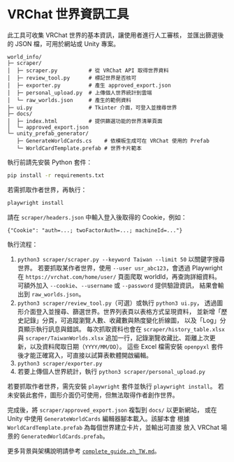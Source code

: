 # VRChat 世界資訊工具

此工具可收集 VRChat 世界的基本資訊，讓使用者進行人工審核，
並匯出篩選後的 JSON 檔，可用於網站或 Unity 專案。

```
world_info/
├─ scraper/
│  ├─ scraper.py          # 從 VRChat API 取得世界資料
│  ├─ review_tool.py      # 標記世界是否核可
│  ├─ exporter.py         # 產生 approved_export.json
│  ├─ personal_upload.py  # 上傳個人世界統計到雲端
│  └─ raw_worlds.json     # 產生的範例資料
├─ ui.py                  # Tkinter 介面，可登入並搜尋世界
├─ docs/
│  ├─ index.html          # 提供篩選功能的世界清單頁面
│  └─ approved_export.json
└─ unity_prefab_generator/
   ├─ GenerateWorldCards.cs    # 依模板生成可在 VRChat 使用的 Prefab
   └─ WorldCardTemplate.prefab # 世界卡片範本
```

執行前請先安裝 Python 套件：

```bash
pip install -r requirements.txt
```

若需抓取作者世界，再執行：

```bash
playwright install
```

請在 ``scraper/headers.json`` 中輸入登入後取得的 Cookie，例如：

```
{"Cookie": "auth=...; twoFactorAuth=...; machineId=..."}
```

執行流程：

1. `python3 scraper/scraper.py --keyword Taiwan --limit 50` 以關鍵字搜尋世界。
   若要抓取某作者世界，使用 `--user usr_abc123`，會透過 Playwright 在
   `https://vrchat.com/home/user/` 頁面爬取 worldId，再查詢詳細資料。
   可額外加入 `--cookie`、`--username` 或 `--password` 提供驗證資訊，
   結果會輸出到 `raw_worlds.json`。
2. `python3 scraper/review_tool.py`（可選）或執行 `python3 ui.py`，
   透過圖形介面登入並搜尋、篩選世界。世界列表頁以表格方式呈現資料，
   並新增「歷史記錄」分頁，可追蹤瀏覽人數、收藏數與熱度變化折線圖，
   以及「Log」分頁顯示執行訊息與錯誤。
   每次抓取資料也會在 `scraper/history_table.xlsx` 與 `scraper/TaiwanWorlds.xlsx`
   追加一行，記錄瀏覽收藏比、距離上次更新，以及資料爬取日期（`YYYY/MM/DD`）。
   這些 Excel 檔需安裝 `openpyxl` 套件後才能正確寫入，可直接以試算表軟體開啟編輯。
3. `python3 scraper/exporter.py`
4. 若要上傳個人世界統計，執行 `python3 scraper/personal_upload.py`

若要抓取作者世界，需先安裝 `playwright` 套件並執行 `playwright install`。
若未安裝此套件，圖形介面仍可使用，但無法取得作者創作世界。

完成後，將 `scraper/approved_export.json` 複製到 `docs/` 以更新網站，
或在 Unity 中使用 `GenerateWorldCards` 編輯器腳本載入。該腳本會
根據 `WorldCardTemplate.prefab` 為每個世界建立卡片，並輸出可直接
放入 VRChat 場景的 `GeneratedWorldCards.prefab`。

更多背景與架構說明請參考
[`complete_guide.zh_TW.md`](complete_guide.zh_TW.md)。
